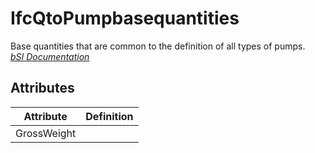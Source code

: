 IfcQtoPumpbasequantities
========================
Base quantities that are common to the definition of all types of pumps.  
[ _bSI
Documentation_](https://standards.buildingsmart.org/IFC/DEV/IFC4_2/FINAL/HTML/schema/ifchvacdomain/qset/qto_pumpbasequantities.htm)


Attributes
----------
| Attribute   | Definition   |
|-------------|--------------|
| GrossWeight |              |
